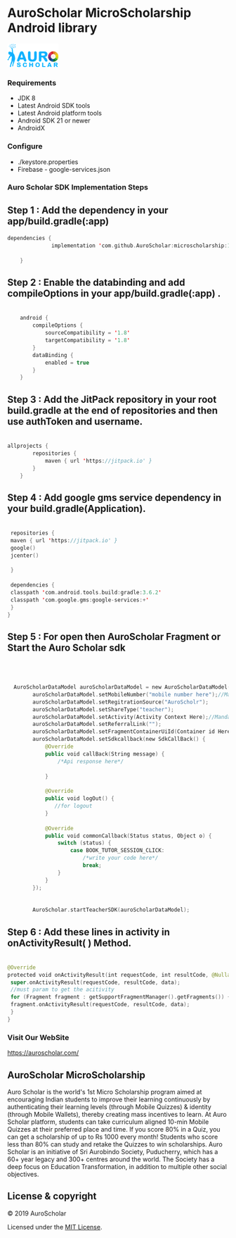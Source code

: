 # AuroScholar MicroScholarship Android  library

![alt text](./AuroSholar.png "AuroScholar Logo")

### Requirements
- JDK 8
- Latest Android SDK tools
- Latest Android platform tools
- Android SDK 21 or newer
- AndroidX

### Configure
- ./keystore.properties
- Firebase - google-services.json


### Auro Scholar SDK Implementation Steps

Step 1 : Add the dependency in your app/build.gradle(:app)
----

```swift
dependencies {
	          implementation 'com.github.AuroScholar:microscholarship:1.1.68'

	}
```


Step 2 : Enable the databinding and add compileOptions in your app/build.gradle(:app) .
----

```swift

	android {
 		compileOptions {
 			sourceCompatibility = '1.8'
 			targetCompatibility = '1.8'
 		}
 		dataBinding {
 			enabled = true
 		}
	}

```
Step 3 : Add the JitPack repository in your root build.gradle at the end of repositories and then use authToken and username.
----

```swift

allprojects {
		repositories {
			maven { url 'https://jitpack.io' }
		}
	}

```


Step 4 : Add google gms service dependency in your build.gradle(Application).
----

```swift

 repositories {
 maven { url 'https://jitpack.io' }
 google()
 jcenter()

 }

 dependencies {
 classpath 'com.android.tools.build:gradle:3.6.2'
 classpath 'com.google.gms:google-services:+'
 }
}

```


Step 5 : For open then AuroScholar Fragment or Start the Auro Scholar sdk
----
```swift



  AuroScholarDataModel auroScholarDataModel = new AuroScholarDataModel();
        auroScholarDataModel.setMobileNumber("mobile number here");//Mandatory
        auroScholarDataModel.setRegitrationSource("AuroScholr");
        auroScholarDataModel.setShareType("teacher");
        auroScholarDataModel.setActivity(Activity Context Here);//Mandatory
        auroScholarDataModel.setReferralLink("");
        auroScholarDataModel.setFragmentContainerUiId(Container id Here); //Mandatory Example :- R.id.containerId
        auroScholarDataModel.setSdkcallback(new SdkCallBack() {
            @Override
            public void callBack(String message) {
                /*Api response here*/
              
            }

            @Override
            public void logOut() {
               //for logout
            }

            @Override
            public void commonCallback(Status status, Object o) {
                switch (status) {
                    case BOOK_TUTOR_SESSION_CLICK:
                        /*write your code here*/
                        break;
                }
            }
        });


        AuroScholar.startTeacherSDK(auroScholarDataModel);

```
Step 6 : Add these lines in activity in onActivityResult( ) Method.
----

```swift

@Override
protected void onActivityResult(int requestCode, int resultCode, @Nullable Intent data) {
 super.onActivityResult(requestCode, resultCode, data);
 //must param to get the acitivity
 for (Fragment fragment : getSupportFragmentManager().getFragments()) {
 fragment.onActivityResult(requestCode, resultCode, data);
 }
}

```


### Visit Our WebSite
https://auroscholar.com/

## AuroScholar MicroScholarship

Auro Scholar is the world's 1st Micro Scholarship program aimed at encouraging Indian students to improve their learning continuously by authenticating their learning levels (through Mobile Quizzes) &amp; identity (through Mobile Wallets), thereby creating mass incentives to learn.  At Auro Scholar platform, students can take curriculum aligned 10-min Mobile Quizzes at their preferred place and time. If you score 80% in a Quiz, you can get a scholarship of up to Rs 1000 every month! Students who score less than 80% can study and retake the Quizzes to win scholarships.  Auro Scholar is an initiative of Sri Aurobindo Society, Puducherry, which has a 60+ year legacy and 300+ centres around the world. The Society has a deep focus on Education Transformation, in addition to multiple other social objectives.


## License & copyright

© 2019 AuroScholar

Licensed under the [MIT License](LICENSE).

